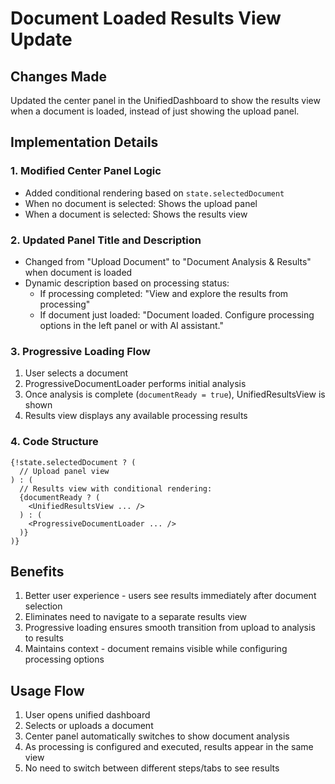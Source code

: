 # Document Loaded Results View Update

## Changes Made
Updated the center panel in the UnifiedDashboard to show the results view when a document is loaded, instead of just showing the upload panel.

## Implementation Details

### 1. Modified Center Panel Logic
- Added conditional rendering based on `state.selectedDocument`
- When no document is selected: Shows the upload panel
- When a document is selected: Shows the results view

### 2. Updated Panel Title and Description
- Changed from "Upload Document" to "Document Analysis & Results" when document is loaded
- Dynamic description based on processing status:
  - If processing completed: "View and explore the results from processing"
  - If document just loaded: "Document loaded. Configure processing options in the left panel or with AI assistant."

### 3. Progressive Loading Flow
1. User selects a document
2. ProgressiveDocumentLoader performs initial analysis
3. Once analysis is complete (`documentReady = true`), UnifiedResultsView is shown
4. Results view displays any available processing results

### 4. Code Structure
```tsx
{!state.selectedDocument ? (
  // Upload panel view
) : (
  // Results view with conditional rendering:
  {documentReady ? (
    <UnifiedResultsView ... />
  ) : (
    <ProgressiveDocumentLoader ... />
  )}
)}
```

## Benefits
1. Better user experience - users see results immediately after document selection
2. Eliminates need to navigate to a separate results view
3. Progressive loading ensures smooth transition from upload to analysis to results
4. Maintains context - document remains visible while configuring processing options

## Usage Flow
1. User opens unified dashboard
2. Selects or uploads a document
3. Center panel automatically switches to show document analysis
4. As processing is configured and executed, results appear in the same view
5. No need to switch between different steps/tabs to see results